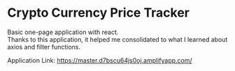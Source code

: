 # Crypto Currency Price Tracker

Basic one-page application with react.<br>
Thanks to this application, it helped me consolidated to what I learned  about axios and filter functions.

Application Link: https://master.d7bscu64js0oj.amplifyapp.com/
